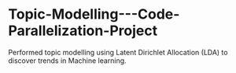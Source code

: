 # Topic-Modelling---Code-Parallelization-Project
Performed topic modelling using Latent Dirichlet Allocation (LDA) to discover trends in Machine learning.
